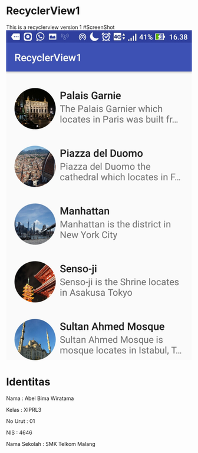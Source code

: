# RecyclerView1
This is a recyclerview version 1
#ScreenShot
![Image SS1](https://github.com/Abelbimaw/RecyclerView1/blob/master/Screenshot_20161203-163809.jpg)

# Identitas
Nama          : Abel Bima Wiratama

Kelas         : XIPRL3

No Urut       : 01

NIS           : 4646

Nama Sekolah  : SMK Telkom Malang
